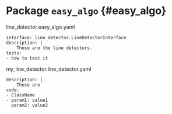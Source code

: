 # Package `easy_algo` {#easy_algo}


line_detector.easy_algo.yaml

    interface: line_detector.LineDetectorInterface
    description: |
        These are the line detectors.
    tests:
    - how to test it

my_line_detector.line_detector.yaml

    description: |
        These are
    code:
    - ClassName
    - param1: value1
      param2: value2
